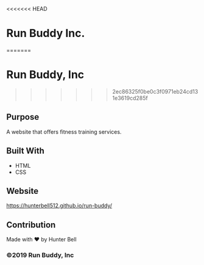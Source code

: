 <<<<<<< HEAD
# Run Buddy Inc.
=======
# Run Buddy, Inc
>>>>>>> 2ec86325f0be0c3f0971eb24cd131e3619cd285f

## Purpose
A website that offers fitness training services. 

## Built With
* HTML
* CSS

## Website
https://hunterbell512.github.io/run-buddy/

## Contribution
Made with ❤️ by Hunter Bell

### ©️2019 Run Buddy, Inc 
